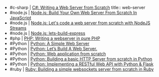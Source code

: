 - #c-sharp | [C#: Writing a Web Server from Scratch](https://www.codeproject.com/Articles/859108/Writing-a-Web-Server-from-Scratch)
  title:: web-server
- #node.js | [Node.js: Build Your Own Web Server From Scratch In JavaScript](https://build-your-own.org/webserver/)
- #node.js | [Node.js: Let's code a web server from scratch with NodeJS Streams](https://www.codementor.io/ziad-saab/let-s-code-a-web-server-from-scratch-with-nodejs-streams-h4uc9utji)
- #node.js | [Node.js: lets-build-express](https://github.com/antoaravinth/lets-build-express)
- #php | [PHP: Writing a webserver in pure PHP](http://station.clancats.com/writing-a-webserver-in-pure-php/)
- #Python | [Python: A Simple Web Server](http://aosabook.org/en/500L/a-simple-web-server.html)
- #Python | [Python: Let’s Build A Web Server.](https://ruslanspivak.com/lsbaws-part1/)
- #Python | [Python: Web application from scratch](https://defn.io/2018/02/25/web-app-from-scratch-01/)
- #Python | [Python: Building a basic HTTP Server from scratch in Python](http://joaoventura.net/blog/2017/python-webserver/)
- #Python | [Python: Implementing a RESTful Web API with Python & Flask](http://blog.luisrei.com/articles/flaskrest.html)
- #ruby | [Ruby: Building a simple websockets server from scratch in Ruby](http://blog.honeybadger.io/building-a-simple-websockets-server-from-scratch-in-ruby/)